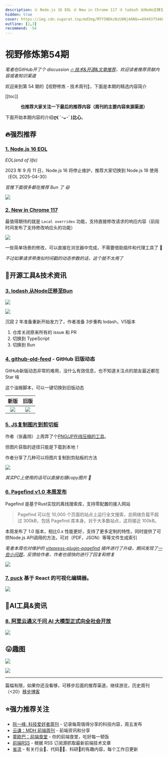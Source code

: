```yaml
---
description: ① Node.js 16 EOL ② New in Chrome 117 ③ lodash 从Node迁移至Bun ④ github-old-feed - GitHub 旧版动态 ⑤ JS复制图片到剪切板 ⑥ Pagefind v1.0 本周发布 ⑦ puck 基于 React 的可视化编辑器。 ⑧ 阿里云通义千问 AI 大模型正式向全社会开放
hidden: true
cover: https://img.cdn.sugarat.top/mdImg/MTY5NDkzNzU0NjA0NQ==694937546045
outline: [2,3]
recommend: -54
---
```


# 视野修炼第54期
*笔者在GitHub开了个 discussion [🔥 技术&开源&文章推荐](https://github.com/ATQQ/sugar-blog/discussions/123)，欢迎读者推荐贡献内容或者知识渠道*

欢迎来到第 54 期的【视野修炼 - 技术周刊】，下面是本期的精选内容简介

[[toc]]

<center>

**​也推荐大家关注一下最后的推荐内容（周刊的主要内容来源渠道）**
</center>

下面开始本期内容的介绍**ღ( ´･ᴗ･` )比心**。
## 🔥强烈推荐
### [1. Node.js 16 EOL](https://nodejs.org/en/blog/announcements/nodejs16-eol?hss_channel=tw-91985735)
*EOL(end of life)* 

2023 年 9 月 11 日，Node.js 16 将停止维护，推荐大家切换到 Node.js 18 使用（EOL 2025-04-30）

*官推下面很多都在推荐 Bun 了 😄*

![](https://img.cdn.sugarat.top/mdImg/MTY5NDkzNzgwNjk0Nw==694937806947)

### [2. New in Chrome 117](https://developer.chrome.com/blog/new-in-chrome-117/)

最值得期待的就是 `Local overrides` 功能，支持直接修改请求的响应内容（前段时间发布了支持修改响应头的功能）

![](https://img.cdn.sugarat.top/mdImg/MTY5NDkzODAwMjE5Mg==694938002192)

一些简单场景的修改，可以直接在浏览器中完成，不需要借助插件和代理工具了 🎉

*不过如果请求带类似时间戳的动态参数的话，这个就不太用了*

## 🔧开源工具&技术资讯
### [3. lodash 从Node迁移至Bun](https://github.com/lodash/lodash)

![](https://img.cdn.sugarat.top/mdImg/MTY5NDkzODkwNTc3OQ==694938905779)

![](https://img.cdn.sugarat.top/mdImg/MTY5NDkzODQ4MTEyOA==694938481128)

沉寂 2 年准备重新开始发力了，作者准备 3步重构 lodash，V5版本
1. 仓库关闭原来所有的 issue 和 PR
2. 切换到 TypeScript
3. 切换到 Bun

### [4. github-old-feed](https://github.com/wangrongding/github-old-feed) - GitHub 旧版动态

GitHub新版动态非常的难用，没什么有效信息，也不知道关注点的朋友最近都在 Star 啥

这个油猴脚本，可以一键切换到旧版动态

|                                  新版                                   |                                  旧版                                   |
| :---------------------------------------------------------------------: | :---------------------------------------------------------------------: |
| ![](https://img.cdn.sugarat.top/mdImg/MTY5NDk0MDE5MjUyNQ==694940192525) | ![](https://img.cdn.sugarat.top/mdImg/MTY5NDk0MDIyMTI2NA==694940221264) |

### [5. JS复制图片到剪切板](https://www.zhangxinxu.com/wordpress/2023/09/js-copy-image-clipboard/)
作者（张鑫旭）上周弄了个[PNG/JP在线压缩的工具](https://www.zhangxinxu.com/sp/tinyimg/)。

但图片获取的途径只能是下载到本地！

作者分享了几种可以将图片复制到剪贴板的方法

![](https://img.cdn.sugarat.top/mdImg/MTY5NDk0MTkxMjgwMA==694941912800)

*其实PC上使用的话可以直接右键copy图片 🤭*

### [6. Pagefind v1.0 本周发布](https://github.com/CloudCannon/pagefind/releases/tag/v1.0.0)

Pagefind 是基于Rust实现的离线搜索库，支持零配置的接入网站

>Pagefind 可以在 10,000 个页面的站点上运行全文搜索，总网络负载不超过 300kB，包括 Pagefind 库本身。对于大多数站点，这将接近 100kB。

本周发布了 1.0 版本，相比0.x 性能更好，支持了更多定制的特性，同时提供了可供Node.js API调用的方法，可对（PDF，JSON）等等文件生成索引

*笔者本周也对维护的 [vitepress-plugin-pagefind](https://www.npmjs.com/package/vitepress-plugin-pagefind) 插件进行了升级，期间发现了[一些小问题](https://github.com/CloudCannon/pagefind/issues/430)，反馈给作者，作者也很快的进行了回复和修复*

![](https://img.cdn.sugarat.top/mdImg/MTY5NDk0MDk5OTk2Ng==694940999966)

### [7. puck](https://github.com/measuredco/puck) 基于 React 的可视化编辑器。

![](https://img.cdn.sugarat.top/mdImg/MTY5NDk0MTQyNzYyMw==694941427623)

## 🤖AI工具&资讯
### [8. 阿里云通义千问 AI 大模型正式向全社会开放](https://www.oschina.net/news/257906)

![](https://img.cdn.sugarat.top/mdImg/MTY5NDkzODI3NDE5MA==694938274190)

## 😛趣图

![](https://img.cdn.sugarat.top/mdImg/MTY5NDkzODE0ODc5OA==694938148798)

![](https://img.cdn.sugarat.top/mdImg/MTY5NDkzODE2NTMyMA==694938165320)

---

篇幅有限，如果你还没看够，可移步后面的推荐渠道，继续游览，历史周刊（<20）[移步博客](https://sugarat.top/weekly/index.html)

## ⭐️强力推荐关注
* [阮一峰: 科技爱好者周刊](https://www.ruanyifeng.com/blog/archives.html) - 记录每周值得分享的科技内容，周五发布
* [云谦：MDH 前端周刊](https://www.yuque.com/chencheng/mdh-weekly) - 前端资讯和分享
* [童欧巴：前端食堂](https://github.com/Geekhyt/weekly) - 你的前端食堂，吃好每一顿饭
* [前端RSS](https://fed.chanceyu.com/) - 根据 RSS 订阅源抓取最新前端技术文章
* [省流](https://shengliu.tech/) - 有关行业📱、代码👨‍💻、科研🔬的有趣内容，每个工作日更新
